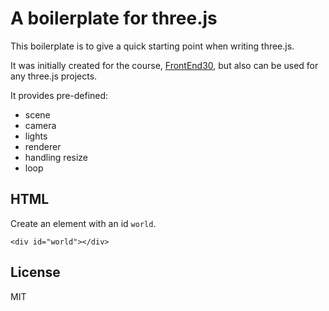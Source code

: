 # A boilerplate for three.js

This boilerplate is to give a quick starting point when writing three.js.

It was initially created for the course, [FrontEnd30](https://frontend30.com/?utm_source=github&utm_medium=link&utm_campaign=threejs-boilerplate), but also can be used for any three.js projects.

It provides pre-defined:

- scene
- camera
- lights
- renderer
- handling resize
- loop

## HTML

Create an element with an id `world`.

```
<div id="world"></div>
```

## License

MIT
